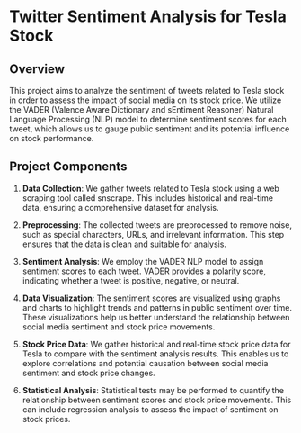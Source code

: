 # Twitter Sentiment Analysis for Tesla Stock

## Overview
This project aims to analyze the sentiment of tweets related to Tesla stock in order to assess the impact of social media on its stock price. We utilize the VADER (Valence Aware Dictionary and sEntiment Reasoner) Natural Language Processing (NLP) model to determine sentiment scores for each tweet, which allows us to gauge public sentiment and its potential influence on stock performance.

## Project Components
1. **Data Collection**: We gather tweets related to Tesla stock using a web scraping tool called snscrape. This includes historical and real-time data, ensuring a comprehensive dataset for analysis.

2. **Preprocessing**: The collected tweets are preprocessed to remove noise, such as special characters, URLs, and irrelevant information. This step ensures that the data is clean and suitable for analysis.

3. **Sentiment Analysis**: We employ the VADER NLP model to assign sentiment scores to each tweet. VADER provides a polarity score, indicating whether a tweet is positive, negative, or neutral.

4. **Data Visualization**: The sentiment scores are visualized using graphs and charts to highlight trends and patterns in public sentiment over time. These visualizations help us better understand the relationship between social media sentiment and stock price movements.

5. **Stock Price Data**: We gather historical and real-time stock price data for Tesla to compare with the sentiment analysis results. This enables us to explore correlations and potential causation between social media sentiment and stock price changes.

6. **Statistical Analysis**: Statistical tests may be performed to quantify the relationship between sentiment scores and stock price movements. This can include regression analysis to assess the impact of sentiment on stock prices.
